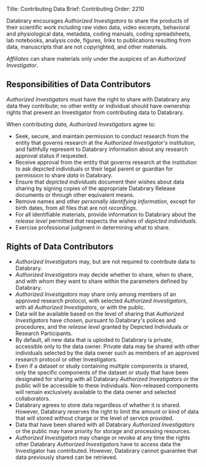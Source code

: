 Title: Contributing Data 
Brief: Contributing
Order: 2210

Databrary encourages *Authorized Investigators* to share the products of their scientific work including raw video data, video excerpts, behavioral and physiological data, metadata, coding manuals, coding spreadsheets, lab notebooks, analysis code, figures, links to publications resulting from data, manuscripts that are not copyrighted, and other materials.

*Affiliates* can share materials only under the auspices of an *Authorized Investigator*.

## Responsibilities of Data Contributors

*Authorized Investigators* must have the right to share with Databrary any data they contribute; no other entity or individual should have ownership rights that prevent an Investigator from contributing data to Databrary.

When contributing *data*, *Authorized Investigators* agree to:

- Seek, secure, and maintain permission to conduct research from the entity that governs research at the *Authorized Investigator's* institution, and faithfully represent to Databrary information about any research approval status if requested.
- Receive approval from the entity that governs research at the institution to ask depicted individuals or their legal parent or guardian for permission to share *data* in Databrary. 
- Ensure that *depicted individuals* document their wishes about data sharing by signing copies of the appropriate Databrary Release documents or through other equivalent means. 
- Remove names and other *personally identifying information*, except for birth dates, from all files that are not *recordings*.
- For all identifiable materials, provide information to Databrary about the *release level* permitted that respects the wishes of *depicted individuals*.
- Exercise professional judgment in determining what to share.

## Rights of Data Contributors

- *Authorized Investigators* may, but are not required to contribute data to Databrary.
- *Authorized Investigators* may decide whether to share, when to share, and with whom they want to share within the parameters defined by Databrary.
- *Authorized Investigators* may share only among members of an approved research protocol, with selected *Authorized Investigators*, with all *Authorized Investigators*, or with the public.
- Data will be available based on the level of sharing that *Authorized Investigators* have chosen, pursuant to Databrary's polices and procedures, and the *release level* granted by Depicted Individuals or Research Participants. 
- By default, all new data that is uploded to Databrary is private, accessible only to the data owner. Private data may be shared with other individuals selected by the data owner such as members of an approved research protocol or other Investigators.
- Even if a dataset or study containing multiple components is shared, only the specific components of the dataset or study that have been designated for sharing with all Databrary *Authorized Investigators* or the public will be accessible to these individuals. Non-released components will remain exclusively available to the data owner and selected collaborators.
- Databrary agrees to store data regardless of whether it is shared. However, Databrary reserves the right to limit the amount or kind of data that will stored without charge or the level of service provided. 
- Data that have been shared with all Databrary *Authorized Investigators* or the public may have priority for storage and processing resources.
- *Authorized Investigators* may change or revoke at any time the rights other Databrary *Authorized Investigators*  have to access data the Investigator has contributed. However, Databrary cannot guarantee that data previously shared can be retrieved.
